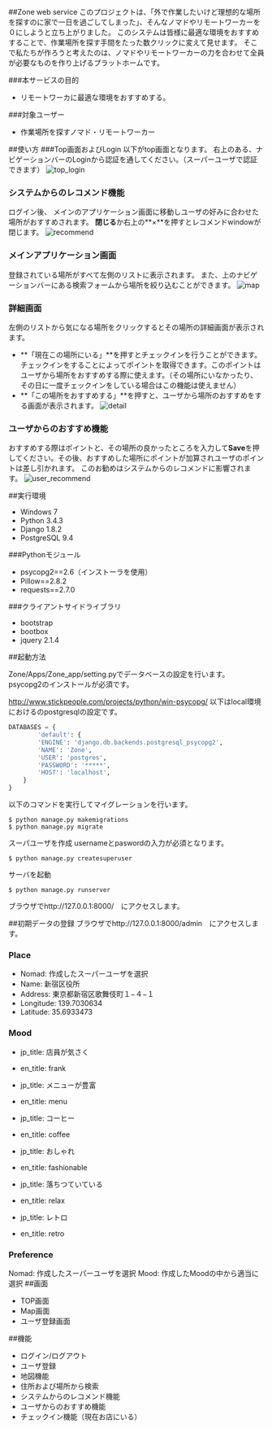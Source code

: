 ##Zone web service
このプロジェクトは、「外で作業したいけど理想的な場所を探すのに家で一日を過ごしてしまった」、そんなノマドやリモートワーカーを０にしようと立ち上がりました。
このシステムは皆様に最適な環境をおすすめすることで、作業場所を探す手間をたった数クリックに変えて見せます。
そこで私たちが作ろうと考えたのは、ノマドやリモートワーカーの力を合わせて全員が必要なものを作り上げるプラットホームです。

###本サービスの目的
* リモートワーカに最適な環境をおすすめする。

###対象ユーザー
* 作業場所を探すノマド・リモートワーカー


##使い方
###Top画面およびLogin
以下がtop画面となります。
右上のある、ナビゲーションバーのLoginから認証を通してください。（スーパーユーザで認証できます）
![top_login](https://github.com/Takatymo/Zone/wiki/README_images/login_top.png "top_login")

### システムからのレコメンド機能
ログイン後、	メインのアプリケーション画面に移動しユーザの好みに合わせた場所がおすすめされます。
**閉じる**か右上の**×**を押すとレコメンドwindowが閉じます。
![recommend](https://github.com/Takatymo/Zone/wiki/README_images/recommend.png "recommend")

### メインアプリケーション画面
登録されている場所がすべて左側のリストに表示されます。
また、上のナビゲーションバーにある検索フォームから場所を絞り込むことができます。
![map](https://github.com/Takatymo/Zone/wiki/README_images/search.png "map")

### 詳細画面
左側のリストから気になる場所をクリックするとその場所の詳細画面が表示されます。

* **「現在この場所にいる」**を押すとチェックインを行うことができます。チェックインをすることによってポイントを取得できます。このポイントはユーザから場所をおすすめする際に使えます。（その場所にいなかったり、その日に一度チェックインをしている場合はこの機能は使えません）
*  **「この場所をおすすめする」**を押すと、ユーザから場所のおすすめをする画面が表示されます。
![detail](https://github.com/Takatymo/Zone/wiki/README_images/detail.png "detail")

### ユーザからのおすすめ機能
おすすめする際はポイントと、その場所の良かったところを入力して**Save**を押してください。その後、おすすめした場所にポイントが加算されユーザのポイントは差し引かれます。
このお勧めはシステムからのレコメンドに影響されます。
![user_recommend](https://github.com/Takatymo/Zone/wiki/README_images/user_recommend.png "user_recommend")


##実行環境
* Windows 7
* Python 3.4.3
* Django 1.8.2
* PostgreSQL 9.4


###Pythonモジュール
* psycopg2==2.6（インストーラを使用）
* Pillow==2.8.2
* requests==2.7.0

###クライアントサイドライブラリ
* bootstrap
* bootbox
* jquery 2.1.4


##起動方法

Zone/Apps/Zone_app/setting.pyでデータベースの設定を行います。
psycopg2のインストールが必須です。

http://www.stickpeople.com/projects/python/win-psycopg/
以下はlocal環境におけるのpostgresqlの設定です。
```python
DATABASES = {
        'default': {
        'ENGINE': 'django.db.backends.postgresql_psycopg2',
        'NAME': 'Zone',
        'USER': 'postgres',
        'PASSWORD': '*****',
        'HOST': 'localhost',
    }
}
```

以下のコマンドを実行してマイグレーションを行います。
```shell
$ python manage.py makemigrations
$ python manage.py migrate
```
スーパユーザを作成
usernameとpaswordの入力が必須となります。
```shell
$ python manage.py createsuperuser
```

サーバを起動
```shell
$ python manage.py runserver
```

ブラウザでhttp://127.0.0.1:8000/　にアクセスします。

##初期データの登録
ブラウザでhttp://127.0.0.1:8000/admin　にアクセスします。

### Place
 - Nomad:  作成したスーパーユーザを選択
 - Name: 新宿区役所
 - Address: 東京都新宿区歌舞伎町１−４−１
 - Longitude: 139.7030634
 - Latitude: 35.6933473

### Mood
- jp_title: 店員が気さく
- en_title: frank

- jp_title: メニューが豊富
- en_title: menu

- jp_title: コーヒー
- en_title: coffee

- jp_title: おしゃれ
- en_title: fashionable

- jp_title: 落ちつていている
- en_title: relax

- jp_title: レトロ
- en_title: retro

### Preference
Nomad: 作成したスーパーユーザを選択
Mood: 作成したMoodの中から適当に選択
##画面
* TOP画面
* Map画面
* ユーザ登録画面

##機能
* ログイン/ログアウト
* ユーザ登録
* 地図機能
* 住所および場所から検索
* システムからのレコメンド機能
* ユーザからのおすすめ機能
* チェックイン機能（現在お店にいる）

